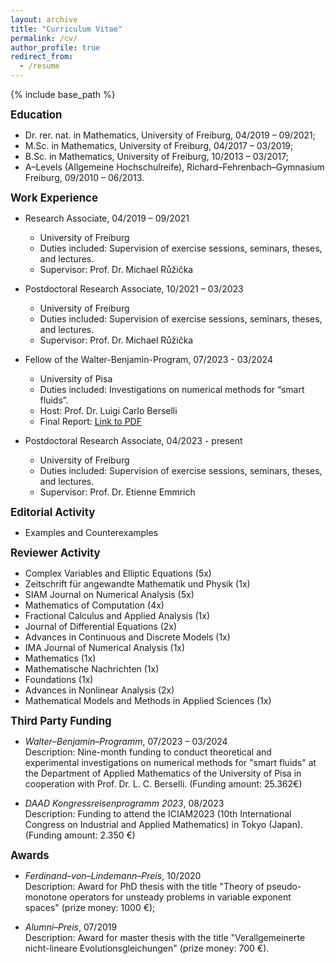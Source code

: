 ```yaml
---
layout: archive
title: "Curriculum Vitae"
permalink: /cv/
author_profile: true
redirect_from:
  - /resume
---
```


{% include base_path %}

<big><b>Education</b></big>

* Dr. rer. nat. in Mathematics, University of Freiburg, 04/2019 – 09/2021;
* M.Sc. in Mathematics, University of Freiburg, 04/2017 – 03/2019;
* B.Sc. in Mathematics, University of Freiburg, 10/2013 – 03/2017;
* A–Levels (Allgemeine Hochschulreife), Richard–Fehrenbach–Gymnasium Freiburg, 09/2010 – 06/2013.

<big><b>Work Experience</b></big>

* Research Associate, 04/2019 – 09/2021
  * University of Freiburg
  * Duties included: Supervision of exercise sessions, seminars, theses, and lectures.
  * Supervisor: Prof. Dr. Michael Růžička

* Postdoctoral Research Associate, 10/2021 – 03/2023
  * University of Freiburg
  * Duties included: Supervision of exercise sessions, seminars, theses, and lectures.
  * Supervisor: Prof. Dr. Michael Růžička

* Fellow of the Walter-Benjamin-Program, 07/2023 - 03/2024
  * University of Pisa
  * Duties included: Investigations on numerical methods for “smart fluids”.
  * Host: Prof. Dr. Luigi Carlo Berselli
  * Final Report: <a href="/files/final_report.pdf">Link to PDF</a>

* Postdoctoral Research Associate, 04/2023 - present
  * University of Freiburg
  * Duties included: Supervision of exercise sessions, seminars, theses, and lectures.
  * Supervisor: Prof. Dr. Etienne Emmrich

<big><b>Editorial Activity</b></big>

* Examples and Counterexamples

<big><b>Reviewer Activity</b></big>

* Complex Variables and Elliptic Equations (5x)
* Zeitschrift für angewandte Mathematik und Physik (1x)
* SIAM Journal on Numerical Analysis (5x)
* Mathematics of Computation (4x)
* Fractional Calculus and Applied Analysis (1x)
* Journal of Differential Equations (2x)
* Advances in Continuous and Discrete Models (1x)
* IMA Journal of Numerical Analysis (1x)
* Mathematics (1x)
* Mathematische Nachrichten (1x)
* Foundations (1x)
* Advances in Nonlinear Analysis (2x)
* Mathematical Models and Methods in Applied Sciences (1x)

<big><b>Third Party Funding</b></big>

* *Walter–Benjamin–Programm*, 07/2023 – 03/2024<br>
  Description: Nine-month funding to conduct theoretical and experimental investigations on numerical methods for "smart fluids" at the Department of Applied Mathematics of the University of Pisa in cooperation with Prof. Dr. L. C. Berselli. (Funding amount: 25.362€)

* *DAAD Kongressreisenprogramm 2023*, 08/2023<br>
  Description: Funding to attend the ICIAM2023 (10th International Congress on Industrial and Applied Mathematics) in Tokyo (Japan). (Funding amount: 2.350 €)

<big><b>Awards</b></big>

* *Ferdinand–von–Lindemann–Preis*, 10/2020<br>
  Description: Award for PhD thesis with the title "Theory of pseudo-monotone operators for unsteady problems in variable exponent spaces" (prize money: 1000 €);

* *Alumni–Preis*, 07/2019<br>
  Description: Award for master thesis with the title "Verallgemeinerte nicht-lineare Evolutionsgleichungen" (prize money: 700 €).